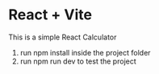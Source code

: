 # React + Vite

This is a simple React Calculator

1. run npm install inside the project folder
2. run npm run dev to test the project


